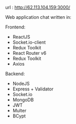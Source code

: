 url : http://62.113.104.159:3000/

Web application chat written in:

Frontend:
<ul>
  <li>ReactJS</li>
  <li>Socket.io-client</li>
  <li>Redux Toolkit</li>
  <li>React Router v6</li>
  <li>Redux Toolkit</li>
  <li>Axios</li>
</ul>

Backend:
<ul>
  <li>NodeJS</li>
  <li>Express + Validator</li>
  <li>Socket.io</li>
  <li>MongoDB</li>
  <li>JWT</li>
  <li>Multer</li>
  <li>BCypt</li>
</ul>

